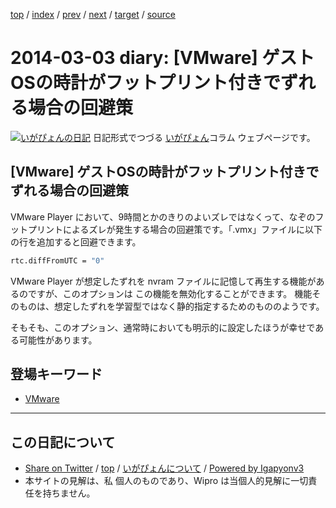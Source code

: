 [top](../index.html) 
 / [index](index.html) 
 / [prev](ig140228.html) 
 / [next](ig140316.html) 
 / [target](http://www.igapyon.jp/igapyon/diary/2014/ig140303.html) 
 / [source](https://github.com/igapyon/diary/blob/master/2014/ig140303.src.md) 

2014-03-03 diary: [VMware] ゲストOSの時計がフットプリント付きでずれる場合の回避策
=====================================================================================================
[![いがぴょんの日記](http://www.igapyon.jp/igapyon/diary/images/iga200306s.jpg "いがぴょん")](http://www.igapyon.jp/igapyon/diary/memo/memoigapyon.html) 日記形式でつづる [いがぴょん](http://www.igapyon.jp/igapyon/diary/memo/memoigapyon.html)コラム ウェブページです。

## [VMware] ゲストOSの時計がフットプリント付きでずれる場合の回避策

VMware Player において、9時間とかのきりのよいズレではなくって、なぞのフットプリントによるズレが発生する場合の回避策です。「.vmx」ファイルに以下の行を追加すると回避できます。

```sh
rtc.diffFromUTC = "0"
```

VMware Player が想定したずれを nvram ファイルに記憶して再生する機能があるのですが、このオプションは この機能を無効化することができます。
機能そのものは、想定したずれを学習型ではなく静的指定するためのもののようです。

そもそも、このオプション、通常時においても明示的に設定したほうが幸せである可能性があります。

## 登場キーワード

* [VMware](../keyword/vmware.html)

----------------------------------------------------------------------------------------------------

## この日記について

* [Share on Twitter](https://twitter.com/intent/tweet?hashtags=igapyon%2Cdiary%2C%E3%81%84%E3%81%8C%E3%81%B4%E3%82%87%E3%82%93%2CVMware&text=%5BVMware%5D+%E3%82%B2%E3%82%B9%E3%83%88OS%E3%81%AE%E6%99%82%E8%A8%88%E3%81%8C%E3%83%95%E3%83%83%E3%83%88%E3%83%97%E3%83%AA%E3%83%B3%E3%83%88%E4%BB%98%E3%81%8D%E3%81%A7%E3%81%9A%E3%82%8C%E3%82%8B%E5%A0%B4%E5%90%88%E3%81%AE%E5%9B%9E%E9%81%BF%E7%AD%96&url=http%3A%2F%2Fwww.igapyon.jp%2Figapyon%2Fdiary%2F2014%2Fig140303.html) / [top](../index.html) / [いがぴょんについて](http://www.igapyon.jp/igapyon/diary/memo/memoigapyon.html) / [Powered by Igapyonv3](https://github.com/igapyon/igapyonv3)
* 本サイトの見解は、私 個人のものであり、Wipro は当個人的見解に一切責任を持ちません。 
